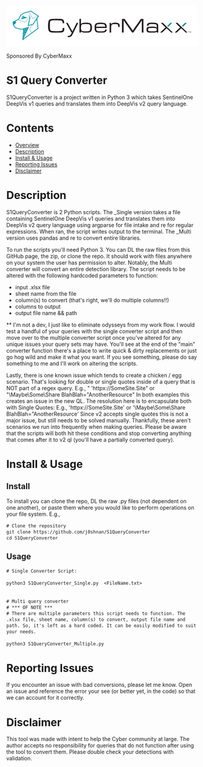 
[![Sponsored By CyberMaxx](https://github.com/j0shnan/S1QueryConverter/blob/main/Images/cybermaxx_logo.png)](https://www.cybermaxx.com/)

Sponsored By CyberMaxx

# S1 Query Converter


S1QueryConverter is a project written in Python 3 which takes SentinelOne DeepVis v1 queries and translates them into DeepVis v2 query language.  



# Contents

- [Overview](#overview)
- [Description](#description)
- [Install & Usage](#install--usage)
- [Reporting Issues](#reporting-issues)
- [Disclaimer](#disclaimer)

# Description

S1QueryConverter is 2 Python scripts. The _Single version takes a file containing SentinelOne DeepVis v1 queries and translates them into DeepVis v2 query language using argparse for file intake and re for regular expressions. When ran, the script writes output to the terminal. The _Multi version uses pandas and re to convert entire libraries. 

To run the scripts you'll need Python 3.  You can DL the raw files from this GitHub page, the zip, or clone the repo.  It should work with files anywhere on your system the user has permission to alter. Notably, the Multi converter will convert an entire detection library.  The script needs to be altered with the following hardcoded parameters to function:
- input .xlsx file
- sheet name from the file
- column(s) to convert (that's right, we'll do multiple columns!!)
- columns to output
- output file name && path


** I'm not a dev, I just like to eliminate odysseys from my work flow.  I would test a handful of your queries with the single converter script and then move over to the multiple converter script once you've altered for any unique issues your query sets may have. You'll see at the end of the "main" converter function there's a place to write quick & dirty replacements or just go hog wild and make it what you want.  If you see something, please do say something to me and I'll work on altering the scripts. 

Lastly, there is one known issue which tends to create a chicken / egg scenario.  That's looking for double or single quotes inside of a query that is NOT part of a regex query. 
E.g., " 'httpx://SomeSite.Site" or "\\Maybe\Some\Share BlahBlah=\"AnotherResource" 
In both examples this creates an issue in the new QL.  The resolution here is to encapsulate both with Single Quotes:
E.g., 'httpx://SomeSite.Site' or '\\Maybe\Some\Share BlahBlah=\"AnotherResource'
Since v2 accepts single quotes this is not a major issue, but still needs to be solved manually.  Thankfully, these aren't scenarios we run into frequently when making queries.  Please be aware that the scripts will both hit these conditions and stop converting anything that comes after it to v2 ql (you'll have a partially converted query).  



# Install & Usage

## Install

To install you can clone the repo, DL the raw .py files (not dependent on one another), or paste them where you would like to perform operations on your file system.
E.g.,

```
# Clone the repository
git clone https://github.com/j0shnan/S1QueryConverter
cd S1QueryConverter

```

## Usage
```
# Single Converter Script:

python3 S1QueryConverter_Single.py  <FileName.txt>


# Multi query converter
# *** OF NOTE ***
# There are multiple parameters this script needs to function. The .xlsx file, sheet name, column(s) to convert, output file name and path. So, it's left as a hard coded. It can be easily modified to suit your needs. 

python3 S1QueryConverter_Multiple.py

```

# Reporting Issues
If you encounter an issue with bad conversions, please let me know. Open an issue and reference the error your see (or better yet, in the code) so that we can account for it correctly. 

# Disclaimer
This tool was made with intent to help the Cyber community at large.  The author accepts no responsibility for queries that do not function after using the tool to convert them.  Please double check your detections with validation.  
